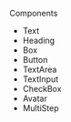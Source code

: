 Components

- Text
- Heading
- Box
- Button
- TextArea
- TextInput
- CheckBox
- Avatar  
- MultiStep
